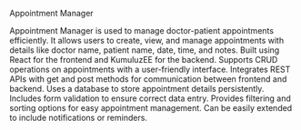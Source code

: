 Appointment Manager

Appointment Manager is used to manage doctor-patient appointments efficiently.
It allows users to create, view, and manage appointments with details like doctor name, patient name, date, time, and notes.
Built using React for the frontend and KumuluzEE for the backend.
Supports CRUD operations on appointments with a user-friendly interface.
Integrates REST APIs with get and post methods for communication between frontend and backend.
Uses a database to store appointment details persistently.
Includes form validation to ensure correct data entry.
Provides filtering and sorting options for easy appointment management.
Can be easily extended to include notifications or reminders.
